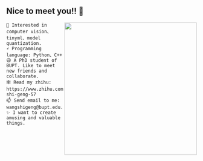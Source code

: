 ## Nice to meet you!! 👋

<img align='right' src='https://github-readme-stats.vercel.app/api?username=genggng&hide=["issues"]&show_icons=true' width='350"'>

```
🎯 Interested in computer vision、tinyml、model quantization.
⚡ Programming language: Python、C++
😃 A PhD student of BUPT. Like to meet new friends and collaborate.
🕸️ Read my zhihu: https://www.zhihu.com/people/wang-shi-geng-57
📫 Send email to me: wangshigeng@bupt.edu.cn
✨ I want to create amusing and valuable things.
```
